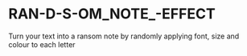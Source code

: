 # RAN-D-S-OM_NOTE_-EFFECT
Turn your text into a ransom note by randomly applying font, size and colour to each letter
